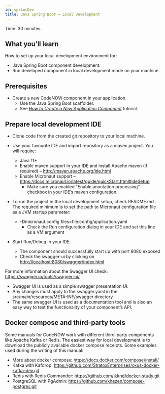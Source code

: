 ```yaml
---
id: sprLocDev
title: Java Spring Boot – Local Development
---
```


Time: 30 minutes 

## What you’ll learn

How to set up your local development environment for:

- Java Spring Boot component development. 
- Run developed component in local development mode on your machine.

## Prerequisites

- Create a new CodeNOW component in your application.
    - Use the Java Spring Boot scaffolder.
    - See *[How to Create a New Application Component](https://www.codenow.com/docs/administration-manuals/create-new-component/)* tutorial.

## Prepare local development IDE

- Clone code from the created git repository to your local machine.
- Use your favourite IDE and import repository as a maven project. You will require:
  - Java 11+
  - Enable maven support in your IDE and install Apache maven (if required) – http://maven.apache.org/ide.html 
  - Enable Micronaut support – https://docs.micronaut.io/latest/guide/quickStart.html#ideSetup
    - Make sure you enabled “Enable annotation processing” checkbox in your IDE’s maven configuration.


- To run the project in the local development setup, check README.md . The required minimum is to set the path to Micronaut configuration file as a JVM startup parameter:
  - -Dmicronaut.config.files=file:config/application.yaml
    - Check the Run configuration dialog in your IDE and set this line as a VM argument


- Start Run/Debug in your IDE.
    - The component should successfully start up with port 8080 exposed
    - Check the swagger-ui by clicking on [http://localhost:8080/swagger/index.html](http://localhost:8080/swagger/index.html)

For more information about the Swagger UI check: https://swagger.io/tools/swagger-ui/

- Swagger UI is used as a simple swagger presentation UI.
- Any changes must apply to the swagger.yaml in the src/main/resources/META-INF/swagger directory
- The same swagger UI is used as a documentation tool and is also an easy way to test the functionality of your component’s API.

## Docker compose and third-party tools

Some manuals for CodeNOW work with different third-party components like Apache Kafka or Redis. The easiest way for local development is to download the publicly available docker compose receipts. Some examples used during the writing of this manual:

- More about docker compose: https://docs.docker.com/compose/install/
- Kafka with Kafdrop: https://github.com/StratoxEnterprises/oxus-docker-kafka-dev.git
- Redis with Redis Commander: https://github.com/ikknd/docker-study.git
- PostgreSQL with PgAdmin: https://github.com/khezen/compose-postgres.git
